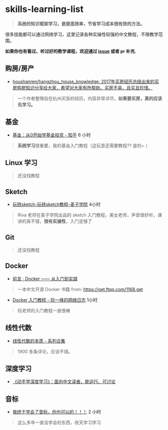 # skills-learning-list

> **系统的知识框架学习，是提高效率，节省学习成本很有效的方法。**

很多技能都可以通过网络学习，这里记录各种实操性较强的中文教程，不限教学范围。

**如果你也有看过、听过好的教学课程，欢迎通过 [issue](https://github.com/maoruibin/skills-learning-list/issue) 或者 pr 补充.**

## 购房/房产
* [houshanren/hangzhou\_house\_knowledge: 2017年买房经历总结出来的买房购房知识分享给大家，希望对大家有所帮助。买房不易，且买且珍惜。](https://github.com/houshanren/hangzhou_house_knowledge)
> 一个作者整理自在杭州买饭的经历，内容非常详尽，**如果要买房，真的应该先学习。**

## 基金
* [基金：从0开始学基金投资 \- 知乎](https://zhuanlan.zhihu.com/fundslearning) 6 小时
> **系统学习**很重要，我的基金入门教程（这玩意还需要教程?? 是的~ ）

## Linux 学习
> 还没找教程

## Sketch
* [玩转sketch\-玩转sketch教程\-麦子学院](http://www.maiziedu.com/course/748/)   4小时
> Riva 老师在麦子学院出品的 sketch 入门教程，美女老师，声音很好听，课讲的真不错，**很有实操性**，入门足够了

## Git
> 还没找教程

## Docker 
* [前言 · Docker —— 从入门到实践](https://yeasy.gitbooks.io/docker_practice/content/)
> 一本中文开源 Docker 书籍 from: https://get.ftqq.com/1168.get

* [Docker 入门教程 \- 阮一峰的网络日志](http://www.ruanyifeng.com/blog/2018/02/docker-tutorial.html) 1小时
> 阮老师的入门教程一直很棒

## 线性代数
* [线性代数的本质 - 系列合集](https://www.bilibili.com/video/av6731067)
> 1900 多条评论，应该不错。

## 深度学习
* [《动手学深度学习》：面向中文读者、能运行、可讨论](https://zh.d2l.ai/index.html)

## 音标
* [我终于学会了音标，你也可以的！！！](https://mp.weixin.qq.com/s/U9ez29vqiKXQtoCKXEyKtQ) 2 小时
> 这么多年一直没学会的东西，改天学习学习


